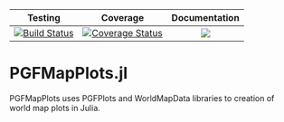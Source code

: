 | Testing | Coverage | Documentation |
| :-----: | :------: | :-----------: |
| [![Build Status](https://travis-ci.org/sisl/PGFMapPlots.jl.svg?branch=master)](https://travis-ci.org/sisl/PGFMapPlots.jl) | [![Coverage Status](https://coveralls.io/repos/github/sisl/PGFMapPlots.jl/badge.svg?branch=master)](https://coveralls.io/github/sisl/PGFMapPlots.jl?branch=master) | [![](https://img.shields.io/badge/docs-latest-blue.svg)](https://sisl.github.io/PGFMapPlots.jl/latest) |

# PGFMapPlots.jl

PGFMapPlots uses PGFPlots and WorldMapData libraries to creation of world map 
plots in Julia.